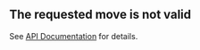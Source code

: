 ## __The requested move is not valid__

See [API Documentation](../api-documentation.md) for details. 